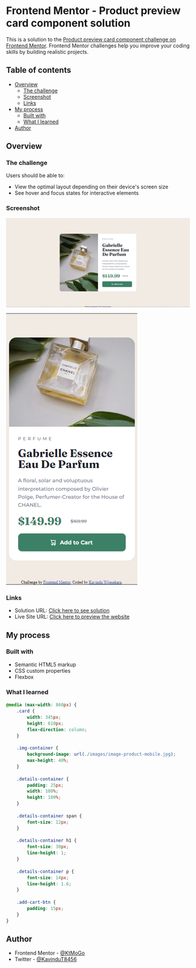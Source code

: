 # Frontend Mentor - Product preview card component solution

This is a solution to the [Product preview card component challenge on Frontend Mentor](https://www.frontendmentor.io/challenges/product-preview-card-component-GO7UmttRfa). Frontend Mentor challenges help you improve your coding skills by building realistic projects. 

## Table of contents

- [Overview](#overview)
  - [The challenge](#the-challenge)
  - [Screenshot](#screenshot)
  - [Links](#links)
- [My process](#my-process)
  - [Built with](#built-with)
  - [What I learned](#what-i-learned)
- [Author](#author)


## Overview

### The challenge

Users should be able to:

- View the optimal layout depending on their device's screen size
- See hover and focus states for interactive elements

### Screenshot

![](./screenshots/product-dekstop-ss.png)

![](./screenshots/product-mobile-ss.png)


### Links

- Solution URL: [Click here to see solution](https://www.frontendmentor.io/solutions/product-preview-card-component-solution-cEGna572P8)
- Live Site URL: [Click here to preview the website](https://ktmogo.github.io/product-preview-card-component-solution/)

## My process

### Built with

- Semantic HTML5 markup
- CSS custom properties
- Flexbox

### What I learned

```css
@media (max-width: 860px) {
    .card {
        width: 345px;
        height: 610px;
        flex-direction: column;
    }

    .img-container {
        background-image: url(./images/image-product-mobile.jpg);
        max-height: 40%;
    }

    .details-container {
        padding: 25px;
        width: 100%;
        height: 100%;
    }

    .details-container span {
        font-size: 12px;
    }

    .details-container h1 {
        font-size: 30px;
        line-height: 1;
    }

    .details-container p {
        font-size: 14px;
        line-height: 1.6;
    }

    .add-cart-btn {
        padding: 15px;
    }
}
```

## Author

- Frontend Mentor - [@KtMoGo](https://www.frontendmentor.io/profile/KtMoGo)
- Twitter - [@KavinduT8456](https://twitter.com/KavinduT8456)

